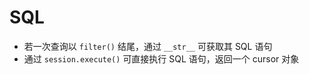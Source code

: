 # SQL

* 若一次查询以 `filter()` 结尾，通过 `__str__` 可获取其 SQL 语句
* 通过 `session.execute()` 可直接执行 SQL 语句，返回一个 cursor 对象
